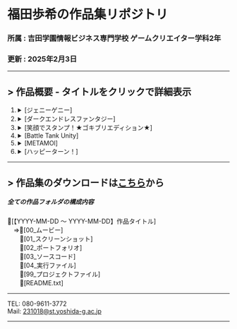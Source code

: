 # 福田歩希の作品集リポジトリ
### 所属 : 吉田学園情報ビジネス専門学校 ゲームクリエイター学科2年
### 更新 : 2025年2月3日

-------------------------------------------------------------------------------------------------------------------------------------

## > 作品概要 - タイトルをクリックで詳細表示
1. <details><summary>[ジェニーゲニー]</summary>説明を追加予定</details>
1. <details><summary>[ダークエンドレスファンタジー]</summary>説明を追加予定</details>
1. <details><summary>[笑顔でスタンプ！★ゴキブリエディション★]</summary>説明を追加予定</details>
1. <details><summary>[Battle Tank Unity]</summary>説明を追加予定</details>
1. <details><summary>[METAMOl]</summary>説明を追加予定</details>
1. <details><summary>[ハッピーターン！]</summary>説明を追加予定</details>

-------------------------------------------------------------------------------------------------------------------------------------
## > 作品集のダウンロードは[こちら](https://github.com/AYUKIAYUKIAYUKI/CyberCreaters_2026_AyukiFukuda/releases/tag/Test "プレイはこちらから")から
##### 全ての作品フォルダの構成内容
📁[【YYYY-MM-DD ～ YYYY-MM-DD】作品タイトル]  
　⇒📁[00_ムービー]  
　　📁[01_スクリーンショット]  
　　📁[02_ポートフォリオ]  
　　📁[03_ソースコード]  
　　📁[04_実行ファイル]  
　　📁[99_プロジェクトファイル]  
　　📄[README.txt]

-------------------------------------------------------------------------------------------------------------------------------------
TEL: 080-9611-3772  
Mail: 231018@st.yoshida-g.ac.jp

-------------------------------------------------------------------------------------------------------------------------------------
